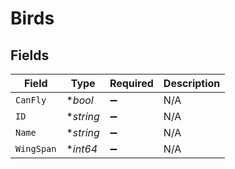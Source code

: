 # Birds


## Fields

| Field              | Type               | Required           | Description        |
| ------------------ | ------------------ | ------------------ | ------------------ |
| `CanFly`           | **bool*            | :heavy_minus_sign: | N/A                |
| `ID`               | **string*          | :heavy_minus_sign: | N/A                |
| `Name`             | **string*          | :heavy_minus_sign: | N/A                |
| `WingSpan`         | **int64*           | :heavy_minus_sign: | N/A                |